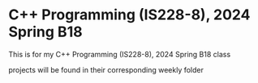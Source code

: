 # C++ Programming (IS228-8), 2024 Spring B18

This is for my C++ Programming (IS228-8), 2024 Spring B18 class

projects will be found in their corresponding weekly folder 
